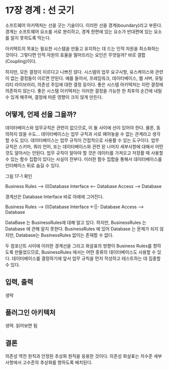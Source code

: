 
# 17장 경계 : 선 긋기

소프트웨어 아키텍처는 선을 긋는 기술이다. 이러한 선을 경계(boundary)라고 부른다. 
경계는 소프트웨어 요소를 서로 분리하고, 경계 한편에 있는 요소가 반대편에 있는 요소를 알지 못하도록 막는다. 

아키텍트의 목표는 필요한 시스템을 만들고 유지하는 데 드는 인적 자원을 최소화하는 것이다. 
그렇다면 인적 자원의 효율을 떨어뜨리는 요인은 무엇일까? 바로 결합(Coupling)이다. 

하지만, 모든 결정이 이르다고 나쁘진 않다. 시스템의 업무 요구사항, 유스케이스와 관련이 없는 결정들이 이르면 안된다. 
예를 들어서, 프레임워크, 데이터베이스, 웹 서버, 유틸리티 라이브러리, 의존성 주입에 대한 결정 등이다.
좋은 시스템 아키텍처는 이런 결정에 의존하지 않는다. 좋은 시스템 아키텍처는 이러한 결정을 가능한 한 최후의 순간에 내릴 수 있게 해주며, 
결정에 따른 영향이 크지 않게 만든다. 

## 어떻게, 언제 선을 그을까?

데이터베이스와 업무규칙은 관련이 없으므로, 이 둘 사이에 선이 있어야 한다. 
물론, 동의하지 않을 수도... 데이터베이스는 업무 규칙과 서로 뗴어놓을 수 없는 관계라고 생각할 수도 있다. 
데이터베이스는 업무 규칙이 간접적으로 사용활 수 있는 도구이다. 업무 규칙은 스키마, 쿼리 언어, 또는 데이터베이스와 관련 된 나머지 세부사항에 대해서 어떤 것도 알아서는 안된다. 업무 규칙이 알아야 할 것은 데이터를 가져오고 저장활 때 사용할 수 있는 함수 집합이 있다는 사실이 전부다. 
이러한 함수 집합을 통해서 데이터베이스를 인터페이스 뒤로 숨길 수 있다. 

그림 17-1 확인

Business Rules --> (I)Database Interface <-- Database Access --> Database

경계선은 Database Interface 바로 아래에 그어진다. 

Business Rules --> (I)Database Interface <-||- Database Access --> Database

DataBase 는 BusinessRules에 대해 알고 있다. 하지만, BusinessRules 는 Database 에 관해 알지 못한다. 
BusinessRules 에 있어 Database 는 문제가 되지 않지만, Database는 BusinessRules 없이는 존재할 수 없다. 

두 컴포넌트 사이에 이러한 경계선을 그리고 화살표의 방향이 Business Rules를 향하도록 만들었으므로, BusinessRules 에서는 어떤 종류의 데이터베이스도 사용할 수 있다. 데이터베이스를 결정하기에 앞서 업무 규칙을 먼저 작성하고 테스트하는 데 집중할 수 있다. 

## 입력, 출력

생략

## 플러그인 아키텍처

생략. 읽어보면 됨

## 결론

의존성 역전 원칙과 안정된 추상화 원칙을 응용한 것이다. 의존성 화살표는 저수준 세부사항에서 고수준의 추상화를 향하도록 배치된다. 

